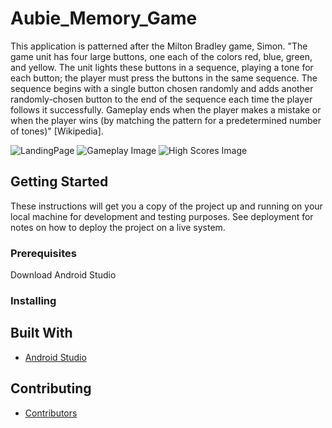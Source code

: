 # Aubie_Memory_Game
This application is patterned after the Milton Bradley game, Simon. "The game unit has four large buttons, one each of the colors red, blue, green, and yellow. The unit lights these buttons in a sequence, playing a tone for each button; the player must press the buttons in the same sequence. The sequence begins with a single button chosen randomly and adds another randomly-chosen button to the end of the sequence each time the player follows it successfully. Gameplay ends when the player makes a mistake or when the player wins (by matching the pattern for a predetermined number of tones)" [Wikipedia].

![LandingPage](https://github.com/zedtran/Aubie_Memory_Game/blob/master/GamePlayImages/Aubie_LandingPage.png) ![Gameplay Image](https://github.com/zedtran/Aubie_Memory_Game/blob/master/GamePlayImages/Aubie__GamePage.png) ![High Scores Image](https://github.com/zedtran/Aubie_Memory_Game/blob/master/GamePlayImages/Aubie_HighScores.png)

## Getting Started

These instructions will get you a copy of the project up and running on your local machine for development and testing purposes. See deployment for notes on how to deploy the project on a live system.

### Prerequisites

Download Android Studio

### Installing

## Built With

* [Android Studio](https://developer.android.com/studio/)

## Contributing

* [Contributors](https://github.com/zedtran/Aubie_Memory_Game/graphs/contributors) 

